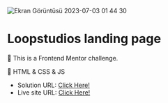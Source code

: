 ![Ekran Görüntüsü 2023-07-03 01 44 30](https://github.com/xleyzor/Loopstudios-landing-page/assets/122406455/995afe8c-4c2b-4496-a64c-8cbff74af445)


<h1>Loopstudios landing page</h1>

🌠 This is a Frontend Mentor challenge.

🌠 HTML & CSS & JS

<ul>
    <li>
    Solution URL: <a href="">Click Here!</a>
    </li>
    <li>
    Live site URL: <a href="">Click Here!</a>
    </li>
</ul>
